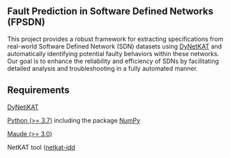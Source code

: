 
## Fault Prediction in Software Defined Networks (FPSDN)

This project provides a robust framework for extracting specifications from real-world Software Defined Network (SDN) datasets using [DyNetKAT](https://arxiv.org/abs/2102.10035) and 
automatically identifying potential faulty
behaviors within these networks. Our goal is to enhance the reliability and efficiency of SDNs by facilitating detailed analysis and troubleshooting in a fully automated manner.

## Requirements

[DyNetiKAT](https://github.com/hcantunc/DyNetiKAT/tree/master)

[Python (>= 3.7)](https://www.python.org/downloads/) including the package [NumPy](https://numpy.org/)

[Maude (>= 3.0)](http://maude.cs.illinois.edu/w/index.php/All_Maude_3_versions)

NetKAT tool ([netkat-idd](https://github.com/netkat-lang/netkat)
